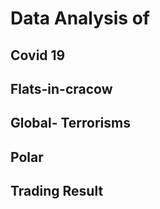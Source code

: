 # Data Analysis of 
## Covid 19
## Flats-in-cracow
## Global- Terrorisms
## Polar
## Trading Result

